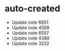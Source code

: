 # auto-created
- Update note 6651
- Update note 4568
- Update note 6557
- Update note 4389
- Update note 3232

